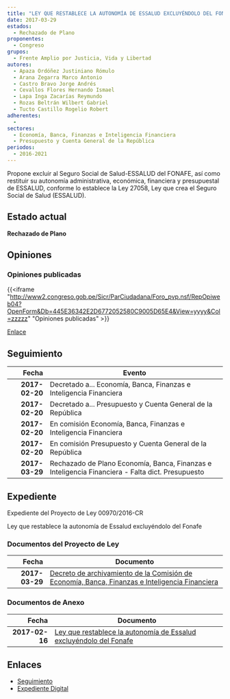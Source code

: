 ```yaml
---
title: "LEY QUE RESTABLECE LA AUTONOMÍA DE ESSALUD EXCLUYÉNDOLO DEL FONAFE"
date: 2017-03-29
estados: 
  - Rechazado de Plano
proponentes: 
  - Congreso
grupos: 
  - Frente Amplio por Justicia, Vida y Libertad
autores: 
  - Apaza Ordóñez Justiniano Rómulo
  - Arana Zegarra Marco Antonio
  - Castro Bravo Jorge Andrés
  - Cevallos Flores Hernando Ismael
  - Lapa Inga Zacarías Reymundo
  - Rozas Beltrán Wilbert Gabriel
  - Tucto Castillo Rogelio Robert
adherentes: 
  - 
sectores: 
  - Economía, Banca, Finanzas e Inteligencia Financiera
  - Presupuesto y Cuenta General de la República
periodos: 
  - 2016-2021
---
```


Propone excluir al Seguro Social de Salud-ESSALUD del FONAFE, así como restituir su autonomía administrativa, económica, financiera y presupuestal de ESSALUD, conforme lo establece la Ley 27058, Ley que crea el Seguro Social de Salud (ESSALUD).


## Estado actual

**Rechazado de Plano**

## Opiniones

### Opiniones publicadas

{{<iframe "http://www2.congreso.gob.pe/Sicr/ParCiudadana/Foro_pvp.nsf/RepOpiweb04?OpenForm&Db=445E36342E2D6772052580C9005D65E4&View=yyyy&Col=zzzzz" "Opiniones publicadas" >}}

[Enlace](http://www2.congreso.gob.pe/Sicr/ParCiudadana/Foro_pvp.nsf/RepOpiweb04?OpenForm&Db=445E36342E2D6772052580C9005D65E4&View=yyyy&Col=zzzzz)

## Seguimiento

| Fecha | Evento |
|------:|--------|
| **2017-02-20** | Decretado a... Economía, Banca, Finanzas e Inteligencia Financiera|
| **2017-02-20** | Decretado a... Presupuesto y Cuenta General de la República|
| **2017-02-20** | En comisión Economía, Banca, Finanzas e Inteligencia Financiera|
| **2017-02-20** | En comisión Presupuesto y Cuenta General de la República|
| **2017-03-29** | Rechazado de Plano Economía, Banca, Finanzas e Inteligencia Financiera - Falta dict. Presupuesto|


## Expediente

Expediente del Proyecto de Ley 00970/2016-CR

Ley que restablece la autonomía de Essalud excluyéndolo del Fonafe


### Documentos del Proyecto de Ley

| Fecha | Documento |
|------:|--------|
| **2017-03-29** | [Decreto de archivamiento de la Comisión de Economía, Banca, Finanzas e Inteligencia Financiera](http://www.leyes.congreso.gob.pe/Documentos/2016_2021/Decretos/Archivamiento/DA0097020170329.pdf) |

### Documentos de Anexo

| Fecha | Documento |
|------:|--------|
| **2017-02-16** | [Ley que restablece la autonomía de Essalud excluyéndolo del Fonafe](http://www.leyes.congreso.gob.pe/Documentos/2016_2021/Proyectos_de_Ley_y_de_Resoluciones_Legislativas/PL0097020170216..pdf) |

## Enlaces 

- [Seguimiento](http://www2.congreso.gob.pe/Sicr/TraDocEstProc/CLProLey2016.nsf/f7fff46988ca05b1052578e100829cc7/7ea0ec26deae3749052580c9005bc1e4?OpenDocument)
- [Expediente Digital](http://www2.congreso.gob.pehttp://www2.congreso.gob.pe/Sicr/TraDocEstProc/CLProLey2016.nsf/f7fff46988ca05b1052578e100829cc7/7ea0ec26deae3749052580c9005bc1e4?OpenDocument&Click=05257FB7005EB655.eb71d0cf91d8294e05256cdf006b5706/$Body/0.1C6C)
